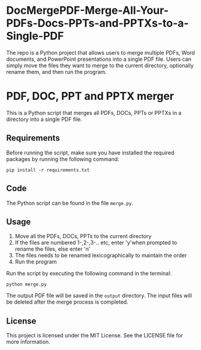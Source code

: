 # DocMergePDF-Merge-All-Your-PDFs-Docs-PPTs-and-PPTXs-to-a-Single-PDF
The repo is a Python project that allows users to merge multiple PDFs, Word documents, and PowerPoint presentations into a single PDF file. Users can simply move the files they want to merge to the current directory, optionally rename them, and then run the program. 

# PDF, DOC, PPT and PPTX merger

This is a Python script that merges all PDFs, DOCs, PPTs or PPTXs in a directory into a single PDF file.

## Requirements

Before running the script, make sure you have installed the required packages by running the following command:

``pip install -r requirements.txt``

## Code

The Python script can be found in the file `merge.py`.

## Usage

1. Move all the PDFs, DOCs, PPTs to the current directory
2. If the files are numbered 1-,2-,3-.. etc, enter 'y'when prompted to rename the files, else enter 'n'
3. The files needs to be renamed lexicographically to maintain the order
4. Run the program

Run the script by executing the following command in the terminal:

``python merge.py``

The output PDF file will be saved in the `output` directory. The input files will be deleted after the merge process is completed.

## License

This project is licensed under the MIT License. See the LICENSE file for more information.
